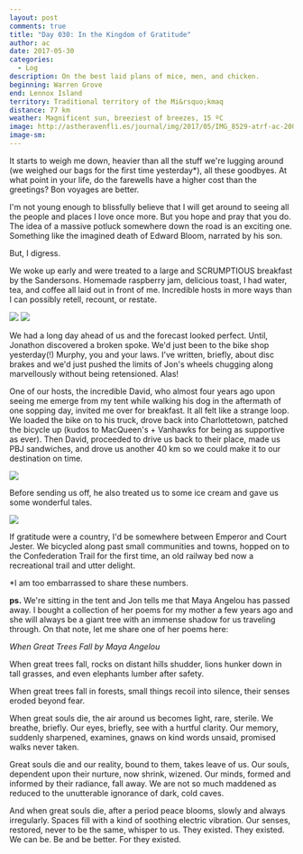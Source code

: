 ```yaml
---
layout: post
comments: true
title: "Day 030: In the Kingdom of Gratitude"
author: ac
date: 2017-05-30
categories:
  - Log
description: On the best laid plans of mice, men, and chicken.
beginning: Warren Grove
end: Lennox Island
territory: Traditional territory of the Mi&rsquo;kmaq 
distance: 77 km
weather: Magnificent sun, breeziest of breezes, 15 ºC
image: http://astheravenfli.es/journal/img/2017/05/IMG_8529-atrf-ac-2000-web.jpg
image-sm:
---
```


It starts to weigh me down, heavier than all the stuff we're lugging around (we weighed our bags for the first time yesterday*), all these goodbyes. At what point in your life, do the farewells have a higher cost than the greetings? Bon voyages are better.

I'm not young enough to blissfully believe that I will get around to seeing all the people and places I love once more. But you hope and pray that you do. The idea of a massive potluck somewhere down the road is an exciting one. Something like the imagined death of Edward Bloom, narrated by his son.

But, I digress.

We woke up early and were treated to a large and SCRUMPTIOUS breakfast by the Sandersons. Homemade raspberry jam, delicious toast, I had water, tea, and coffee all laid out in front of me. Incredible hosts in more ways than I can possibly retell, recount, or restate. 

<img src="http://astheravenfli.es/journal/img/2017/05/IMG_8527-atrf-ac-2000-web.jpg">

<img src="http://astheravenfli.es/journal/img/2017/05/IMG_8528-atrf-ac-2000-web.jpg">

We had a long day ahead of us and the forecast looked perfect. Until, Jonathon discovered a broken spoke. We'd just been to the bike shop yesterday(!) Murphy, you and your laws. I've written, briefly, about disc brakes and we'd just pushed the limits of Jon's wheels chugging along marvellously without being retensioned. Alas! 

One of our hosts, the incredible David, who almost four years ago upon seeing me emerge from my tent while walking his dog in the aftermath of one sopping day, invited me over for breakfast. It all felt like a strange loop. We loaded the bike on to his truck, drove back into Charlottetown, patched the bicycle up (kudos to MacQueen's + Vanhawks for being as supportive as ever). Then David, proceeded to drive us back to their place, made us PBJ sandwiches, and drove us another 40 km so we could make it to our destination on time. 

<img src="http://astheravenfli.es/journal/img/2017/05/IMG_8531-atrf-ac-2000-web.jpg">

Before sending us off, he also treated us to some ice cream and gave us some wonderful tales.

<img src="http://astheravenfli.es/journal/img/2017/05/IMG_8535-atrf-ac-2000-web.jpg">

If gratitude were a country, I'd be somewhere between Emperor and Court Jester. We bicycled along past small communities and towns, hopped on to the Confederation Trail for the first time, an old railway bed now a recreational trail and utter delight.

*I am too embarrassed to share these numbers.


__ps.__ We're sitting in the tent and Jon tells me that Maya Angelou has passed away. I bought a collection of her poems for my mother a few years ago and she will always be a giant tree with an immense shadow for us traveling through. On that note, let me share one of her poems here:

*When Great Trees Fall by Maya Angelou*

When great trees fall,
rocks on distant hills shudder,
lions hunker down
in tall grasses,
and even elephants
lumber after safety.

When great trees fall
in forests,
small things recoil into silence,
their senses
eroded beyond fear.

When great souls die,
the air around us becomes
light, rare, sterile.
We breathe, briefly.
Our eyes, briefly,
see with
a hurtful clarity.
Our memory, suddenly sharpened,
examines,
gnaws on kind words
unsaid,
promised walks
never taken.

Great souls die and
our reality, bound to
them, takes leave of us.
Our souls,
dependent upon their
nurture,
now shrink, wizened.
Our minds, formed
and informed by their
radiance,
fall away.
We are not so much maddened
as reduced to the unutterable ignorance
of dark, cold
caves.

And when great souls die,
after a period peace blooms,
slowly and always
irregularly. Spaces fill
with a kind of
soothing electric vibration.
Our senses, restored, never
to be the same, whisper to us.
They existed. They existed.
We can be. Be and be
better. For they existed.


